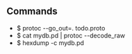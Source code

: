 ## Commands

- $ protoc --go_out=. todo.proto
- $ cat mydb.pd | protoc --decode_raw
- $ hexdump -c mydb.pd
